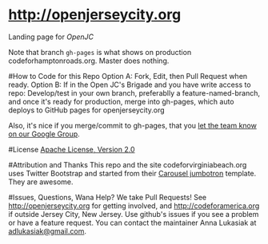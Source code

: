 http://openjerseycity.org
===================

Landing page for *OpenJC*

Note that branch `gh-pages` is what shows on production codeforhamptonroads.org. Master does nothing.

#How to Code for this Repo
Option A: Fork, Edit, then Pull Request when ready.
Option B: If in the Open JC's Brigade and you have write access to repo: Develop/test in your own branch, preferablly a feature-named-branch, and once it's ready for production, merge into gh-pages, which auto deploys to GitHub pages for openjerseycity.org

Also, it's nice if you merge/commit to gh-pages, that you [let the team know on our Google Group](https://groups.google.com/a/codeforamerica.org/forum/#!forum/openjc). 

#License
[Apache License, Version 2.0](http://www.apache.org/licenses/LICENSE-2.0)

#Attribution and Thanks
This repo and the site codeforvirginiabeach.org uses Twitter Bootstrap and started from their [Carousel jumbotron](http://twitter.github.com/bootstrap/examples/carousel.html) template. They are awesome.

#Issues, Questions, Wana Help?
We take Pull Requests! See http://openjerseycity.org for getting involved, and http://codeforamerica.org if outside Jersey City, New Jersey. Use github's issues if you see a problem or have a feature request. You can contact the maintainer Anna Lukasiak at adlukasiak@gmail.com.
